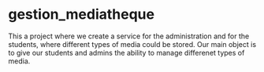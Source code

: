 # gestion_mediatheque
This a project where we create a service for the administration and for the students, where different types of media could be stored. Our main object is to give our students and admins the ability to manage differenet types of media.

